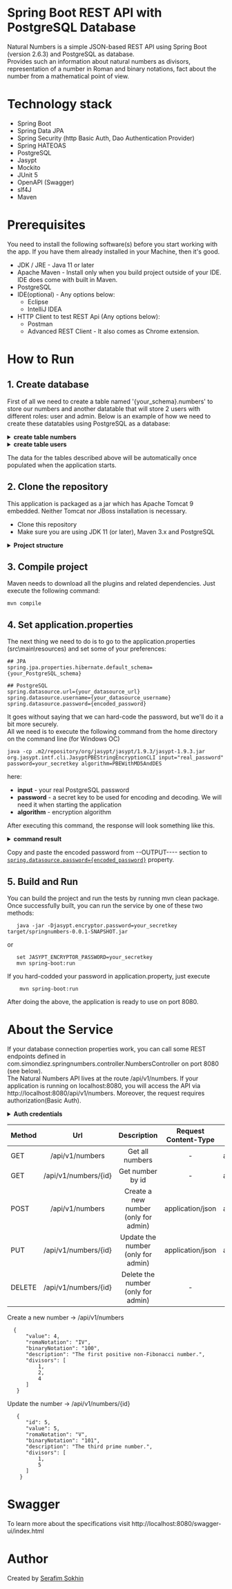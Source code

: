 # Spring Boot REST API  with PostgreSQL Database

Natural Numbers is a simple JSON-based REST API using Spring Boot (version 2.6.3) and PostgreSQL as database.   
Provides such an information about natural numbers as divisors, representation of a number in Roman and binary notations, fact about the number from a mathematical point of view.

# Technology stack
 * Spring Boot
 * Spring Data JPA
 * Spring Security (http Basic Auth, Dao Authentication Provider)
 * Spring HATEOAS
 * PostgreSQL
 * Jasypt
 * Mockito
 * JUnit 5
 * OpenAPI (Swagger)
 * slf4J 
 * Maven
 
# Prerequisites

You need to install the following software(s) before you start working with the app. If you have them already installed in your Machine, then it's good.
    
   * JDK / JRE - Java 11 or later
   * Apache Maven - Install only when you build project outside of your IDE. IDE does come with built in Maven.
   * PostgreSQL
   * IDE(optional) - Any options below:
       * Eclipse
       * IntelliJ IDEA
   * HTTP Client to test REST Api (Any options below):
       * Postman 
       * Advanced REST Client - It also comes as Chrome extension.
        
# How to Run
## 1. Create database
First of all we need to create a table named '{your_schema}.numbers' to store our numbers and another datatable 
that will store 2 users with different roles: user and admin.
Below is an example of how we need to create these datatables using PostgreSQL as a database:
<details> 
  <summary>
    <strong>create table numbers</strong>
  </summary>
   
```
  CREATE TABLE {your_schema}.numbers (
      id bigserial NOT NULL,
      value bigint NOT NULL,
      binary_notation character varying,
      roma_notation character varying,
      description character varying,
      divisors integer[],
      PRIMARY KEY (id)
  );
```
</details>
<details> 
  <summary>
    <strong>create table users</strong>
  </summary>
   
```
  CREATE TABLE {your_schema}.users
  (
      id bigserial NOT NULL,
      email character varying(255) NOT NULL,
      first_name character varying(50) NOT NULL,
      last_name character varying(100),
      password character varying(255) NOT NULL,
      role character varying(20) NOT NULL DEFAULT 'USER',
      status character varying(20) DEFAULT 'ACTIVE',
      PRIMARY KEY (id),
      UNIQUE (email)
  );
```
</details>

The data for the tables described above will be automatically once populated when the application starts. 

## 2. Clone the repository
This application is packaged as a jar which has Apache Tomcat 9 embedded. Neither Tomcat nor JBoss installation is necessary. 

  *  Clone this repository
  *  Make sure you are using JDK 11 (or later), Maven 3.x and PostgreSQL
   
<details> 
  <summary>
    <strong>Project structure</strong>
  </summary>
   
```
.                                        # main directory project 
+-- java
|   +-- configuration                   # Configuration classes
|   +-- controller                      # Rest controller that handle request/responses
|   +-- entity                          # Define domain models or entities
|   +-- exceptions                      # Define exception handle
|   +-- logging                         # Includes both AOP and logging functionality
|   +-- repository                      # Talks to data source directly, has operations commonly known as CRUD
|   +-- representation                  # Class(-es) for convert types into a RepresentationModel
|   +-- security                        # Defines classes to support security 
|   +-- service                         # Business logic abstractions
|   +-- NaturalNumbersApplication.java  # App starting point
+-- resources 
|   +-- application.properties          # Configurations files            


+-- test/java                           # main test directory project
|   +-- springnumbers                   # Junit & Mockito testing
|   +-- utility                         # Defines utility classes
```
</details>

## 3. Compile project

Maven  needs to download all the plugins and related dependencies. Just execute the following command:
```
mvn compile
```

## 4. Set application.properties <a id="password"></a>

The next thing we need to do is to go to the application.properties (src\main\resources) and set some of your preferences:

```
## JPA
spring.jpa.properties.hibernate.default_schema={your_PostgreSQL_schema} 

## PostgreSQL
spring.datasource.url={your_datasource_url}
spring.datasource.username={your_datasource_username}
spring.datasource.password={encoded_password}
```
It goes without saying that we can hard-code the password, but we'll do it a bit more securely.  
All we need is to execute the following command from the home directory on the command line (for Windows OC)
```
java -cp .m2/repository/org/jasypt/jasypt/1.9.3/jasypt-1.9.3.jar org.jasypt.intf.cli.JasyptPBEStringEncryptionCLI input="real_password" password=your_secretkey algorithm=PBEWithMD5AndDES
```
here:
 - **input** - your real PostgreSQL password
 - **password** - a secret key to be used for encoding and decoding. We will need it when starting the application 
 - **algorithm** - encryption algorithm  

After executing this command, the response will look something like this. 
<details> 
  <summary>
    <strong>command result</strong>
  </summary>
   
  ```
   ----ENVIRONMENT-----------------

  Runtime: Oracle Corporation Java HotSpot(TM) 64-Bit Server VM 17.0.2+8-LTS-86



  ----ARGUMENTS-------------------

  input: real_password
  password: secretkey
  algorithm: PBEWithMD5AndDES



  ----OUTPUT----------------------

  MFpkNPCU8i4kggSgT3YsgOCTrK7t4Xn0
  ```
</details>

Copy and paste the encoded password from --OUTPUT---- section to [`spring.datasource.password={encoded_password}`](#password) property.

## 5. Build and Run
You can build the project and run the tests by running mvn clean package.    
Once successfully built, you can run the service by one of these two methods:  

  ```
     java -jar -Djasypt.encryptor.password=your_secretkey target/springnumbers-0.0.1-SNAPSHOT.jar
  ```  
    
or

  ```
     set JASYPT_ENCRYPTOR_PASSWORD=your_secretkey
     mvn spring-boot:run
  ```
If you hard-codded your password in application.property, just execute

```
    mvn spring-boot:run
```

After doing the above, the application is ready to use on port 8080.
    
# About the Service
    
If your database connection properties work, you can call some REST endpoints defined in com.simondiez.springnumbers.controller.NumbersController on port 8080 (see below).  
The Natural Numbers API lives at the route /api/v1/numbers. If your application is running on localhost:8080, you will access the API via http://localhost:8080/api/v1/numbers. 
Moreover, the request requires authorization(Basic Auth). 

</details>
<details> 
  <summary>
    <strong>Auth credentials</strong>
  </summary>
   
```
    User - login: user@gmail.com, password: user   
    Admin - login: admin@gmail.com, password: admin 
```
</details>


Method|Url|Description|Request Content-Type|Response Content-Type
:------|:---:|:----------:|:--------------------:|:---------------------:
GET|/api/v1/numbers|Get all numbers|-|application/hal+json
GET|/api/v1/numbers/{id}|Get number by id|-|application/hal+json
POST|/api/v1/numbers|Create a new number (only for admin)|application/json|application/hal+json
PUT|/api/v1/numbers/{id}|Update the number (only for admin)|application/json|application/hal+json
DELETE|/api/v1/numbers/{id}|Delete the number (only for admin)|-|-
       
       
  Create a new number -> /api/v1/numbers  
```
  {
      "value": 4,
      "romaNotation": "IV",
      "binaryNotation": "100",
      "description": "The first positive non-Fibonacci number.",
      "divisors": [
          1,
          2,
          4
      ]
   }
```
   Update the number -> /api/v1/numbers/{id}   
```   
   {
      "id": 5,
      "value": 5,
      "romaNotation": "V",
      "binaryNotation": "101",
      "description": "The third prime number.",
      "divisors": [
          1,
          5
      ]
    }
```
# Swagger
To learn more about the specifications visit http://localhost:8080/swagger-ui/index.html
  
# Author
Created by  <a class="button" href="mailto:chaffeeusa@gmail.com">Serafim Sokhin</a>
